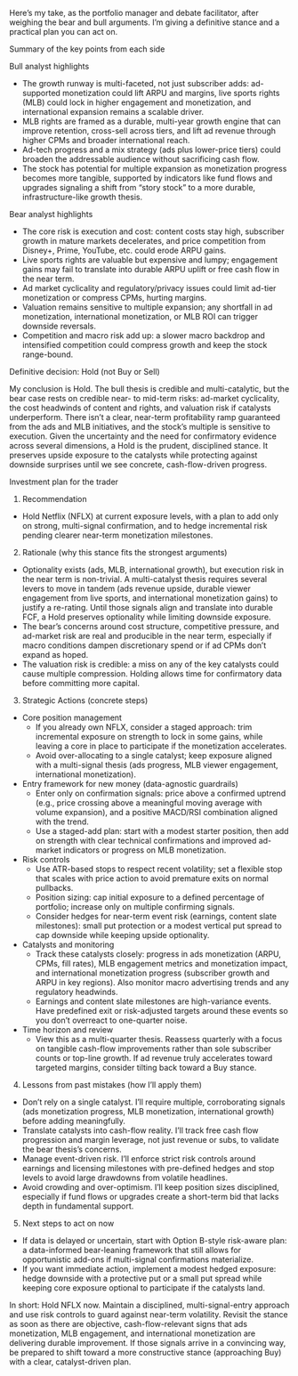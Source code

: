 Here’s my take, as the portfolio manager and debate facilitator, after weighing the bear and bull arguments. I’m giving a definitive stance and a practical plan you can act on.

Summary of the key points from each side

Bull analyst highlights
- The growth runway is multi-faceted, not just subscriber adds: ad-supported monetization could lift ARPU and margins, live sports rights (MLB) could lock in higher engagement and monetization, and international expansion remains a scalable driver.
- MLB rights are framed as a durable, multi-year growth engine that can improve retention, cross-sell across tiers, and lift ad revenue through higher CPMs and broader international reach.
- Ad-tech progress and a mix strategy (ads plus lower-price tiers) could broaden the addressable audience without sacrificing cash flow.
- The stock has potential for multiple expansion as monetization progress becomes more tangible, supported by indicators like fund flows and upgrades signaling a shift from “story stock” to a more durable, infrastructure-like growth thesis.

Bear analyst highlights
- The core risk is execution and cost: content costs stay high, subscriber growth in mature markets decelerates, and price competition from Disney+, Prime, YouTube, etc. could erode ARPU gains.
- Live sports rights are valuable but expensive and lumpy; engagement gains may fail to translate into durable ARPU uplift or free cash flow in the near term.
- Ad market cyclicality and regulatory/privacy issues could limit ad-tier monetization or compress CPMs, hurting margins.
- Valuation remains sensitive to multiple expansion; any shortfall in ad monetization, international monetization, or MLB ROI can trigger downside reversals.
- Competition and macro risk add up: a slower macro backdrop and intensified competition could compress growth and keep the stock range-bound.

Definitive decision: Hold (not Buy or Sell)

My conclusion is Hold. The bull thesis is credible and multi-catalytic, but the bear case rests on credible near- to mid-term risks: ad-market cyclicality, the cost headwinds of content and rights, and valuation risk if catalysts underperform. There isn’t a clear, near-term profitability ramp guaranteed from the ads and MLB initiatives, and the stock’s multiple is sensitive to execution. Given the uncertainty and the need for confirmatory evidence across several dimensions, a Hold is the prudent, disciplined stance. It preserves upside exposure to the catalysts while protecting against downside surprises until we see concrete, cash-flow-driven progress.

Investment plan for the trader

1) Recommendation
- Hold Netflix (NFLX) at current exposure levels, with a plan to add only on strong, multi-signal confirmation, and to hedge incremental risk pending clearer near-term monetization milestones.

2) Rationale (why this stance fits the strongest arguments)
- Optionality exists (ads, MLB, international growth), but execution risk in the near term is non-trivial. A multi-catalyst thesis requires several levers to move in tandem (ads revenue upside, durable viewer engagement from live sports, and international monetization gains) to justify a re-rating. Until those signals align and translate into durable FCF, a Hold preserves optionality while limiting downside exposure.
- The bear’s concerns around cost structure, competitive pressure, and ad-market risk are real and producible in the near term, especially if macro conditions dampen discretionary spend or if ad CPMs don’t expand as hoped.
- The valuation risk is credible: a miss on any of the key catalysts could cause multiple compression. Holding allows time for confirmatory data before committing more capital.

3) Strategic Actions (concrete steps)
- Core position management
  - If you already own NFLX, consider a staged approach: trim incremental exposure on strength to lock in some gains, while leaving a core in place to participate if the monetization accelerates.
  - Avoid over-allocating to a single catalyst; keep exposure aligned with a multi-signal thesis (ads progress, MLB viewer engagement, international monetization).
- Entry framework for new money (data-agnostic guardrails)
  - Enter only on confirmation signals: price above a confirmed uptrend (e.g., price crossing above a meaningful moving average with volume expansion), and a positive MACD/RSI combination aligned with the trend.
  - Use a staged-add plan: start with a modest starter position, then add on strength with clear technical confirmations and improved ad-market indicators or progress on MLB monetization.
- Risk controls
  - Use ATR-based stops to respect recent volatility; set a flexible stop that scales with price action to avoid premature exits on normal pullbacks.
  - Position sizing: cap initial exposure to a defined percentage of portfolio; increase only on multiple confirming signals.
  - Consider hedges for near-term event risk (earnings, content slate milestones): small put protection or a modest vertical put spread to cap downside while keeping upside optionality.
- Catalysts and monitoring
  - Track these catalysts closely: progress in ads monetization (ARPU, CPMs, fill rates), MLB engagement metrics and monetization impact, and international monetization progress (subscriber growth and ARPU in key regions). Also monitor macro advertising trends and any regulatory headwinds.
  - Earnings and content slate milestones are high-variance events. Have predefined exit or risk-adjusted targets around these events so you don’t overreact to one-quarter noise.
- Time horizon and review
  - View this as a multi-quarter thesis. Reassess quarterly with a focus on tangible cash-flow improvements rather than sole subscriber counts or top-line growth. If ad revenue truly accelerates toward targeted margins, consider tilting back toward a Buy stance.

4) Lessons from past mistakes (how I’ll apply them)
- Don’t rely on a single catalyst. I’ll require multiple, corroborating signals (ads monetization progress, MLB monetization, international growth) before adding meaningfully.
- Translate catalysts into cash-flow reality. I’ll track free cash flow progression and margin leverage, not just revenue or subs, to validate the bear thesis’s concerns.
- Manage event-driven risk. I’ll enforce strict risk controls around earnings and licensing milestones with pre-defined hedges and stop levels to avoid large drawdowns from volatile headlines.
- Avoid crowding and over-optimism. I’ll keep position sizes disciplined, especially if fund flows or upgrades create a short-term bid that lacks depth in fundamental support.

5) Next steps to act on now
- If data is delayed or uncertain, start with Option B-style risk-aware plan: a data-informed bear-leaning framework that still allows for opportunistic add-ons if multi-signal confirmations materialize.
- If you want immediate action, implement a modest hedged exposure: hedge downside with a protective put or a small put spread while keeping core exposure optional to participate if the catalysts land.

In short: Hold NFLX now. Maintain a disciplined, multi-signal-entry approach and use risk controls to guard against near-term volatility. Revisit the stance as soon as there are objective, cash-flow-relevant signs that ads monetization, MLB engagement, and international monetization are delivering durable improvement. If those signals arrive in a convincing way, be prepared to shift toward a more constructive stance (approaching Buy) with a clear, catalyst-driven plan.